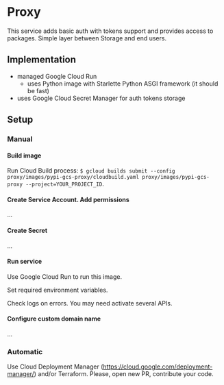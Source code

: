 Proxy
=====

This service adds basic auth with tokens support and provides access to packages. Simple layer between Storage and end users.

Implementation
--------------

- managed Google Cloud Run
  - uses Python image with Starlette Python ASGI framework (it should be fast)
- uses Google Cloud Secret Manager for auth tokens storage

Setup
-----

### Manual

#### Build image

Run Cloud Build process:
`$ gcloud builds submit --config proxy/images/pypi-gcs-proxy/cloudbuild.yaml proxy/images/pypi-gcs-proxy --project=YOUR_PROJECT_ID`.

#### Create Service Account. Add permissions

...

#### Create Secret

...

#### Run service

Use Google Cloud Run to run this image. 

Set required environment variables. 

Check logs on errors. You may need activate several APIs.

#### Configure custom domain name

...

### Automatic

Use Cloud Deployment Manager (https://cloud.google.com/deployment-manager/) and/or Terraform. Please, open new PR, contribute your code.
